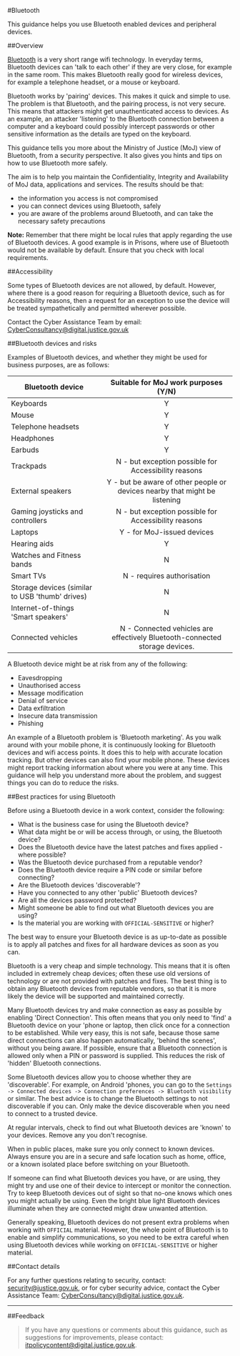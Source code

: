 #Bluetooth

This guidance helps you use Bluetooth enabled devices and peripheral devices.

##Overview

[Bluetooth](https://en.wikipedia.org/wiki/Bluetooth) is a very short range wifi technology. In everyday terms, Bluetooth devices can 'talk to each other' if they are very close, for example in the same room. This makes Bluetooth really good for wireless devices, for example a telephone headset, or a mouse or keyboard.

Bluetooth works by 'pairing' devices. This makes it quick and simple to use. The problem is that Bluetooth, and the pairing process, is not very secure. This means that attackers might get unauthenticated access to devices. As an example, an attacker 'listening' to the Bluetooth connection between a computer and a keyboard could possibly intercept passwords or other sensitive information as the details are typed on the keyboard.

This guidance tells you more about the Ministry of Justice (MoJ) view of Bluetooth, from a security perspective. It also gives you hints and tips on how to use Bluetooth more safely.

The aim is to help you maintain the Confidentiality, Integrity and Availability of MoJ data, applications and services. The results should be that:

* the information you access is not compromised
* you can connect devices using Bluetooth, safely
* you are aware of the problems around Bluetooth, and can take the necessary safety precautions

**Note:** Remember that there might be local rules that apply regarding the use of Bluetooth devices. A good example is in Prisons, where use of Bluetooth would not be available by default. Ensure that you check with local requirements.

##Accessibility

Some types of Bluetooth devices are not allowed, by default. However, where there is a good reason for requiring a Bluetooth device, such as for Accessibility reasons, then a request for an exception to use the device will be treated sympathetically and permitted wherever possible.

Contact the Cyber Assistance Team by email: [CyberConsultancy@digital.justice.gov.uk](mailto:CyberConsultancy@digital.justice.gov.uk)

##Bluetooth devices and risks

Examples of Bluetooth devices, and whether they might be used for business purposes, are as follows:

|Bluetooth device|Suitable for MoJ work purposes (Y/N)|
|----------------|:------------------------------------:|
|Keyboards|Y|
|Mouse|Y|
|Telephone headsets|Y|
|Headphones|Y|
|Earbuds|Y|
|Trackpads|N - but exception possible for Accessibility reasons|
|External speakers|Y - but be aware of other people or devices nearby that might be listening|
|Gaming joysticks and controllers|N - but exception possible for Accessibility reasons|
|Laptops|Y - for MoJ-issued devices|
|Hearing aids|Y|
|Watches and Fitness bands|N|
|Smart TVs|N - requires authorisation|
|Storage devices (similar to USB 'thumb' drives)|N|
|Internet-of-things 'Smart speakers'|N|
|Connected vehicles|N - Connected vehicles are effectively Bluetooth-connected storage devices.|

A Bluetooth device might be at risk from any of the following:

* Eavesdropping
* Unauthorised access
* Message modification
* Denial of service
* Data exfiltration
* Insecure data transmission
* Phishing

An example of a Bluetooth problem is 'Bluetooth marketing'. As you walk around with your mobile phone, it is continuously looking for Bluetooth devices and wifi access points. It does this to help with accurate location tracking. But other devices can also find your mobile phone. These devices might report tracking information about where you were at any time. This guidance will help you understand more about the problem, and suggest things you can do to reduce the risks.

##Best practices for using Bluetooth

Before using a Bluetooth device in a work context, consider the following:

* What is the business case for using the Bluetooth device?
* What data might be or will be access through, or using, the Bluetooth device?
* Does the Bluetooth device have the latest patches and fixes applied - where possible?
* Was the Bluetooth device purchased from a reputable vendor?
* Does the Bluetooth device require a PIN code or similar before connecting?
* Are the Bluetooth devices 'discoverable'?
* Have you connected to any other 'public' Bluetooth devices?
* Are all the devices password protected?
* Might someone be able to find out what Bluetooth devices you are using?
* Is the material you are working with `OFFICIAL-SENSITIVE` or higher?

The best way to ensure your Bluetooth device is as up-to-date as possible is to apply all patches and fixes for all hardware devices as soon as you can.

Bluetooth is a very cheap and simple technology. This means that it is often included in extremely cheap devices; often these use old versions of technology or are not provided with patches and fixes. The best thing is to obtain any Bluetooth devices from reputable vendors, so that it is more likely the device will be supported and maintained correctly.

Many Bluetooth devices try and make connection as easy as possible by enabling 'Direct Connection'. This often means that you only need to 'find' a Bluetooth device on your 'phone or laptop, then click once for a connection to be established. While very easy, this is not safe, because those same direct connections can also happen automatically, 'behind the scenes', without you being aware. If possible, ensure that a Bluetooth connection is allowed only when a PIN or password is supplied. This reduces the risk of 'hidden' Bluetooth connections.

Some Bluetooth devices allow you to choose whether they are 'discoverable'. For example, on Android 'phones, you can go to the `Settings -> Connected devices -> Connection preferences -> Bluetooth visibility` or similar. The best advice is to change the Bluetooth settings to not discoverable if you can. Only make the device discoverable when you need to connect to a trusted device.

At regular intervals, check to find out what Bluetooth devices are 'known' to your devices. Remove any you don't recognise.

When in public places, make sure you only connect to known devices. Always ensure you are in a secure and safe location such as home, office, or a known isolated place before switching on your Bluetooth.

If someone can find what Bluetooth devices you have, or are using, they might try and use one of their device to intercept or monitor the connection. Try to keep Bluetooth devices out of sight so that no-one knows which ones you might actually be using. Even the bright blue light Bluetooth devices illuminate when they are connected might draw unwanted attention.

Generally speaking, Bluetooth devices do not present extra problems when working with `OFFICIAL` material. However, the whole point of Bluetooth is to enable and simplify communications, so you need to be extra careful when using Bluetooth devices while working on `OFFICIAL-SENSITIVE` or higher material.

##Contact details

For any further questions relating to security, contact: [security@justice.gov.uk](mailto:security@justice.gov.uk), or for cyber security advice, contact the Cyber Assistance Team: [CyberConsultancy@digital.justice.gov.uk](mailto:CyberConsultancy@digital.justice.gov.uk).

---

##Feedback

> If you have any questions or comments about this guidance, such as suggestions for improvements, please contact: [itpolicycontent@digital.justice.gov.uk](mailto:itpolicycontent@digital.justice.gov.uk).

